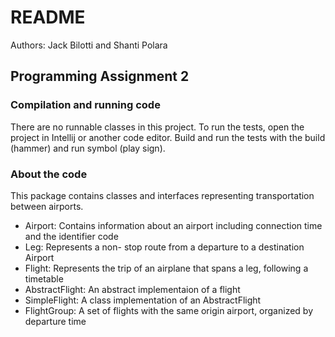 # README

Authors: Jack Bilotti and Shanti Polara

## Programming Assignment 2

### Compilation and running code

There are no runnable classes in this project. To run the tests, open the project in Intellij or another code editor. Build and run the tests with the build (hammer) and run symbol (play sign).

### About the code

This package contains classes and interfaces representing transportation between airports.

- Airport: Contains information about an airport including connection time and the identifier code
- Leg: Represents a non- stop route from a departure to a destination Airport
- Flight: Represents the trip of an airplane that spans a leg, following a timetable
- AbstractFlight: An abstract implementaion of a flight
- SimpleFlight: A class implementation of an AbstractFlight
- FlightGroup: A set of flights with the same origin airport, organized by departure time

